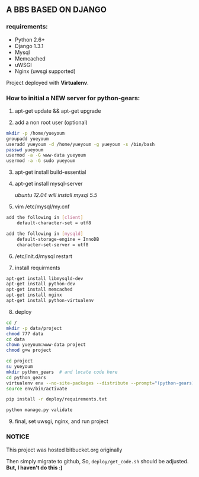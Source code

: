 ## A BBS BASED ON DJANGO

### requirements:
* Python 2.6+
* Django 1.3.1
* Mysql
* Memcached
* uWSGI
* Nginx (uwsgi supported)
    
    
Project deployed with **Virtualenv**.


### How to initial a NEW server for python-gears:

1. apt-get update && apt-get upgrade

2. add a non root user (optional)

```bash
mkdir -p /home/yueyoum
groupadd yueyoum
useradd yueyoum -d /home/yueyoum -g yueyoum -s /bin/bash
passwd yueyoum
usermod -a -G www-data yueyoum
usermod -a -G sudo yueyoum
```

3. apt-get install build-essential

4. apt-get install mysql-server

   _ubuntu 12.04 will install mysql 5.5_

5. vim /etc/mysql/my.cnf

```bash
add the following in [client]
    default-character-set = utf8

add the following in [mysqld]
    default-storage-engine = InnoDB
    character-set-server = utf8
```
        

6. /etc/init.d/mysql restart


7. install requirments

```bash
apt-get install libmysqld-dev
apt-get install python-dev
apt-get install memcached
apt-get install nginx
apt-get install python-virtualenv
```

8. deploy 

```bash
cd /
mkdir -p data/project
chmod 777 data
cd data
chown yueyoum:www-data project
chmod g+w project

cd project
su yueyoum
mkdir python_gears  # and locate code here
cd python_gears
virtualenv env --no-site-packages --distribute --prompt="(python-gears)"
source env/bin/activate

pip install -r deploy/requirements.txt

python manage.py validate
```


9. final, set uwsgi, nginx, and run project


### NOTICE

This project was hosted bitbucket.org originally

Then simply migrate to github, So, `deploy/get_code.sh` should be adjusted.  **But, I haven't do this :)**
